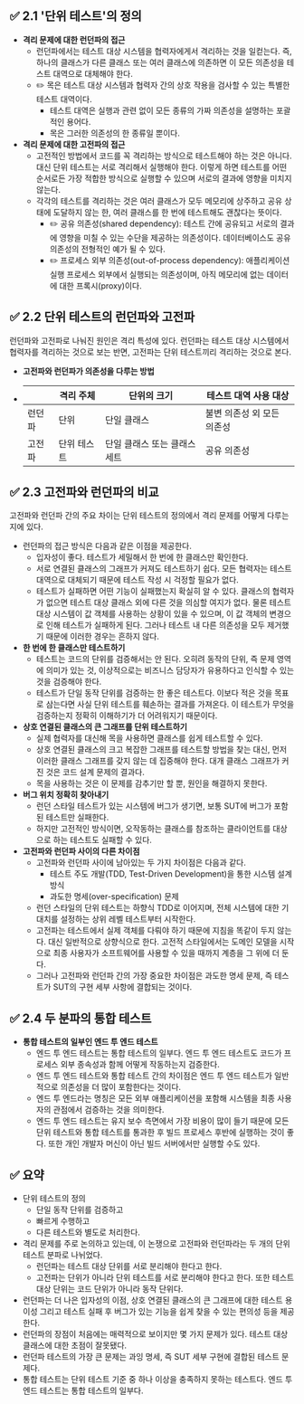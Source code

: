 ## ✅ 2.1 '단위 테스트'의 정의
* **격리 문제에 대한 런던파의 접근**
  * 런던파에서는 테스트 대상 시스템을 협력자에게서 격리하는 것을 일컫는다. 즉, 하나의 클래스가 다른 클래스 또는 여러 클래스에 의존하면 이 모든 의존성을 테스트 대역으로 대체해야 한다.
  * ✏️ 목은 테스트 대상 시스템과 협력자 간의 상호 작용을 검사할 수 있는 특별한 테스트 대역이다.
    * 테스트 대역은 실행과 관련 없이 모든 종류의 가짜 의존성을 설명하는 포괄적인 용어다.
    * 목은 그러한 의존성의 한 종류일 뿐이다.
* **격리 문제에 대한 고전파의 접근**
  * 고전적인 방법에서 코드를 꼭 격리하는 방식으로 테스트해야 하는 것은 아니다. 대신 단위 테스트는 서로 격리해서 실행해야 한다. 이렇게 하면 테스트를 어떤 순서로든 가장 적합한 방식으로 실행할 수 있으며 서로의 결과에 영향을 미치지 않는다.
  * 각각의 테스트를 격리하는 것은 여러 클래스가 모두 메모리에 상주하고 공유 상태에 도달하지 않는 한, 여러 클래스를 한 번에 테스트해도 괜찮다는 뜻이다.
    * ✏️ 공유 의존성(shared dependency): 테스트 간에 공유되고 서로의 결과에 영향을 미칠 수 있는 수단을 제공하는 의존성이다. 데이터베이스도 공유 의존성의 전형적인 예가 될 수 있다.
    * ✏️ 프로세스 외부 의존성(out-of-process dependency): 애플리케이션 실행 프로세스 외부에서 실행되는 의존성이며, 아직 메모리에 없는 데이터에 대한 프록시(proxy)이다.
      
## ✅ 2.2 단위 테스트의 런던파와 고전파
런던파와 고전파로 나눠진 원인은 격리 특성에 있다. 런던파는 테스트 대상 시스템에서 협력자를 격리하는 것으로 보는 반면, 고전파는 단위 테스트끼리 격리하는 것으로 본다.</br>
* **고전파와 런던파가 의존성을 다루는 방법**
 * | |격리 주체|단위의 크기|테스트 대역 사용 대상|
   |------|---|---|---|
   |런던파|단위|단일 클래스|불변 의존성 외 모든 의존성|
   |고전파|단위 테스트|단일 클래스 또는 클래스 세트|공유 의존성|

## ✅ 2.3 고전파와 런던파의 비교
고전파와 런던파 간의 주요 차이는 단위 테스트의 정의에서 격리 문제를 어떻게 다루는지에 있다.</br>
* 런던파의 접근 방식은 다음과 같은 이점을 제공한다.
  * 입자성이 좋다. 테스트가 세밀해서 한 번에 한 클래스만 확인한다.
  * 서로 연결된 클래스의 그래프가 커져도 테스트하기 쉽다. 모든 협력자는 테스트 대역으로 대체되기 때문에 테스트 작성 시 걱정할 필요가 없다.
  * 테스트가 실패하면 어떤 기능이 실패했는지 확실히 알 수 있다. 클래스의 협력자가 없으면 테스트 대상 클래스 외에 다른 것을 의심할 여지가 없다. 물론 테스트 대상 시스템이 값 객체를 사용하는 상황이 있을 수 있으며, 이 값 객체의 변경으로 인해 테스트가 실패하게 된다. 그러나 테스트 내 다른 의존성을 모두 제거했기 때문에 이러한 경우는 흔하지 않다.
* **한 번에 한 클래스만 테스트하기**
  * 테스트는 코드의 단위를 검증해서는 안 된다. 오히려 동작의 단위, 즉 문제 영역에 의미가 있는 것, 이상적으로는 비즈니스 담당자가 유용하다고 인식할 수 있는 것을 검증해야 한다.
  * 테스트가 단일 동작 단위를 검증하는 한 좋은 테스트다. 이보다 적은 것을 목표로 삼는다면 사실 단위 테스트를 훼손하는 결과를 가져온다. 이 테스트가 무엇을 검증하는지 정확히 이해하기가 더 어려워지기 때문이다.
* **상호 연결된 클래스의 큰 그래프를 단위 테스트하기**
  * 실제 협력자를 대신해 목을 사용하면 클래스를 쉽게 테스트할 수 있다.
  * 상호 연결된 클래스의 크고 복잡한 그래프를 테스트할 방법을 찾는 대신, 먼저 이러한 클래스 그래프를 갖지 않는 데 집중해야 한다. 대개 클래스 그래프가 커진 것은 코드 설계 문제의 결과다.
  * 목을 사용하는 것은 이 문제를 감추기만 할 뿐, 원인을 해결하지 못한다.
* **버그 위치 정확히 찾아내기**
  * 런던 스타일 테스트가 있는 시스템에 버그가 생기면, 보통 SUT에 버그가 포함된 테스트만 실패한다.
  * 하지만 고전적인 방식이면, 오작동하는 클래스를 참조하는 클라이언트를 대상으로 하는 테스트도 실패할 수 있다.
* **고전파와 런던파 사이의 다른 차이점**
  * 고전파와 런던파 사이에 남아있는 두 가지 차이점은 다음과 같다.
    * 테스트 주도 개발(TDD, Test-Driven Development)을 통한 시스템 설계 방식
    * 과도한 명세(over-specification) 문제
  * 런던 스타일의 단위 테스트는 하향식 TDD로 이어지며, 전체 시스템에 대한 기대치를 설정하는 상위 레벨 테스트부터 시작한다.
  * 고전파는 테스트에서 실제 객체를 다뤄야 하기 때문에 지침을 똑같이 두지 않는다. 대신 일반적으로 상향식으로 한다. 고전적 스타일에서는 도메인 모델을 시작으로 최종 사용자가 소프트웨어를 사용할 수 있을 때까지 계층을 그 위에 더 둔다.
  * 그러나 고전파와 런던파 간의 가장 중요한 차이점은 과도한 명세 문제, 즉 테스트가 SUT의 구현 세부 사항에 결합되는 것이다.
    
## ✅ 2.4 두 분파의 통합 테스트
* **통합 테스트의 일부인 엔드 투 엔드 테스트**
  * 엔드 투 엔드 테스트는 통합 테스트의 일부다. 엔드 투 엔드 테스트도 코드가 프로세스 외부 종속성과 함께 어떻게 작동하는지 검증한다.
  * 엔드 투 엔드 테스트와 통합 테스트 간의 차이점은 엔드 투 엔드 테스트가 일반적으로 의존성을 더 많이 포함한다는 것이다.
  * 엔드 투 엔드라는 명칭은 모든 외부 애플리케이션을 포함해 시스템을 최종 사용자의 관점에서 검증하는 것을 의미한다.
  * 엔드 투 엔드 테스트는 유지 보수 측면에서 가장 비용이 많이 들기 때문에 모든 단위 테스트와 통합 테스트를 통과한 후 빌드 프로세스 후반에 실행하는 것이 좋다. 또한 개인 개발자 머신이 아닌 빌드 서버에서만 실행할 수도 있다.
    
## ✅ 요약
* 단위 테스트의 정의
  * 단일 동작 단위를 검증하고
  * 빠르게 수행하고
  * 다른 테스트와 별도로 처리한다.
* 격리 문제를 주로 논의하고 있는데, 이 논쟁으로 고전파와 런던파라는 두 개의 단위 테스트 분파로 나뉘었다.
  * 런던파는 테스트 대상 단위를 서로 분리해야 한다고 한다.
  * 고전파는 단위가 아니라 단위 테스트를 서로 분리해야 한다고 한다. 또한 테스트 대상 단위는 코드 단위가 아니라 동작 단위다.
* 런던파는 더 나은 입자성의 이점, 상호 연결된 클래스의 큰 그래프에 대한 테스트 용이성 그리고 테스트 실패 후 버그가 있는 기능을 쉽게 찾을 수 있는 편의성 등을 제공한다.
* 런던파의 장점이 처음에는 매력적으로 보이지만 몇 가지 문제가 있다. 테스트 대상 클래스에 대한 초점이 잘못됐다.
* 런던파 테스트의 가장 큰 문제는 과잉 명세, 즉 SUT 세부 구현에 결합된 테스트 문제다.
* 통합 테스트는 단위 테스트 기준 중 하나 이상을 충족하지 못하는 테스트다. 엔드 투 엔드 테스트는 통합 테스트의 일부다.
